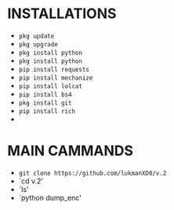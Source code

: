 
# INSTALLATIONS

- `pkg update`
- `pkg upgrade`
- `pkg install python`
- `pkg install python`
- `pip install requests`
- `pip install mechanize`
- `pip install lolcat`
- `pip install bs4`
- `pkg install git`
- `pip install rich`
- 
# MAIN CAMMANDS
- `git clone https://github.com/lukmanXD0/v.2`
- `cd v.2'
- `ls'
- `python dump_enc'
